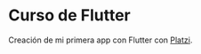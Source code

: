 # Curso de Flutter
Creación de mi primera app con Flutter con [Platzi](https://platzi.com/cursos/flutter/ "Platzi").
